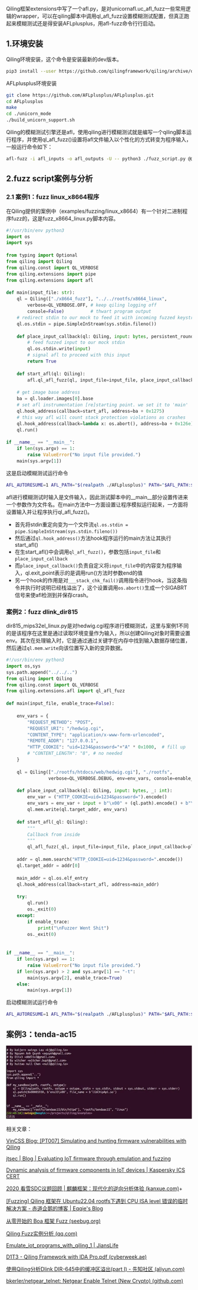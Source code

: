 Qiling框架extensions中写了一个afl.py，是对unicornafl.uc_afl_fuzz一些常用逻辑的wrapper，可以在qiling脚本中调用ql_afl_fuzz设置模糊测试配置，但真正跑起来模糊测试还是得安装AFLplusplus，用afl-fuzz命令行行启动。

## 1.环境安装
Qiling环境安装，这个命令是安装最新的dev版本。
```bash
pip3 install --user https://github.com/qilingframework/qiling/archive/dev.zip
```

AFLplusplus环境安装
```bash
git clone https://github.com/AFLplusplus/AFLplusplus.git
cd AFLplusplus
make
cd ./unicorn_mode
./build_unicorn_support.sh
```

Qiling的模糊测试引擎还是afl，使用qiling进行模糊测试就是编写一个qiling脚本运行程序，并使用ql_afl_fuzz()设置将afl文件输入以个性化的方式转变为程序输入，一般运行命令如下：
```bash
afl-fuzz -i afl_inputs -o afl_outputs -U -- python3 ./fuzz_script.py @@
```

## 2.fuzz script案例与分析
### 2.1 案例1：fuzz linux_x8664程序
在Qiling提供的案例中（examples/fuzzing/linux_x8664）有一个针对二进制程序fuzz的，这是fuzz_x8664_linux.py脚本内容。
```python
#!/usr/bin/env python3
import os
import sys

from typing import Optional
from qiling import Qiling
from qiling.const import QL_VERBOSE
from qiling.extensions import pipe
from qiling.extensions import afl

def main(input_file: str):
    ql = Qiling(["./x8664_fuzz"], "../../rootfs/x8664_linux",
        verbose=QL_VERBOSE.OFF, # keep qiling logging off
        console=False)          # thwart program output
    # redirect stdin to our mock to feed it with incoming fuzzed keystrokes
    ql.os.stdin = pipe.SimpleInStream(sys.stdin.fileno())

    def place_input_callback(ql: Qiling, input: bytes, persistent_round: int) -> Optional[bool]:
        # feed fuzzed input to our mock stdin
        ql.os.stdin.write(input)
        # signal afl to proceed with this input
        return True

    def start_afl(ql: Qiling):
        afl.ql_afl_fuzz(ql, input_file=input_file, place_input_callback=place_input_callback, exits=[ql.os.exit_point])

    # get image base address
    ba = ql.loader.images[0].base
    # set afl instrumentation [re]starting point. we set it to 'main'
    ql.hook_address(callback=start_afl, address=ba + 0x1275)
    # this way afl will count stack protection violations as crashes
    ql.hook_address(callback=lambda x: os.abort(), address=ba + 0x126e)
    ql.run()

if __name__ == "__main__":
    if len(sys.argv) == 1:
        raise ValueError("No input file provided.")
    main(sys.argv[1])
```

这是启动模糊测试运行命令
```bash
AFL_AUTORESUME=1 AFL_PATH="$(realpath ./AFLplusplus)" PATH="$AFL_PATH:$PATH" afl-fuzz -i afl_inputs -o afl_outputs -U -- python3 ./fuzz_x8664_linux.py @@
```

afl进行模糊测试时输入是文件输入，因此测试脚本中的__main__部分设置传进来一个参数作为文件名。在main方法中一方面设置让程序模拟运行起来，一方面将设置输入并让程序执行ql_afl_fuzz()。

- 首先将stdin重定向变为一个文件流`ql.os.stdin = pipe.SimpleInStream(sys.stdin.fileno())`
- 然后通过`ql.hook_address()`方法hook程序运行的main方法让其执行start_afl()
- 在生start_afl()中会调用`ql_afl_fuzz()`，参数包括`input_file`和`place_input_callback`
- 而`place_input_callback()`负责自定义将`input_file`中的内容变为程序输入，ql.exit_point表示的是调用run()方法时参数end的值
- 另一个hook的作用是对`___stack_chk_fail()`调用指令进行hook，当这条指令并执行时说明已经栈溢出了，这个设置调用`os.abort()`生成一个SIGABRT信号来使afl检测到并保存crash。

### 案例2：fuzz dlink_dir815
dir815_mips32el_linux.py是对hedwig.cgi程序进行模糊测试，这里与案例1不同的是该程序在这里是通过读取环境变量作为输入，所以创建Qiling对象时需要设置env。其次在处理输入时，它是通过通过关键字在内存中找到输入数据存储位置，然后通过`ql.mem.write`向该位置写入新的变异数据。
```python
#!/usr/bin/env python3
import os,sys
sys.path.append("../../..")
from qiling import Qiling
from qiling.const import QL_VERBOSE
from qiling.extensions.afl import ql_afl_fuzz

def main(input_file, enable_trace=False):

    env_vars = {
        "REQUEST_METHOD": "POST",
        "REQUEST_URI": "/hedwig.cgi",
        "CONTENT_TYPE": "application/x-www-form-urlencoded",
        "REMOTE_ADDR": "127.0.0.1",
        "HTTP_COOKIE": "uid=1234&password="+"A" * 0x1000,  # fill up
        # "CONTENT_LENGTH": "8", # no needed
    }

    ql = Qiling(["./rootfs/htdocs/web/hedwig.cgi"], "./rootfs",
                verbose=QL_VERBOSE.DEBUG, env=env_vars, console=enable_trace)

    def place_input_callback(ql: Qiling, input: bytes, _: int):
        env_var = ("HTTP_COOKIE=uid=1234&password=").encode()
        env_vars = env_var + input + b"\x00" + (ql.path).encode() + b"\x00"
        ql.mem.write(ql.target_addr, env_vars)

    def start_afl(_ql: Qiling):
        """
        Callback from inside
        """
        ql_afl_fuzz(_ql, input_file=input_file, place_input_callback=place_input_callback, exits=[ql.os.exit_point])

    addr = ql.mem.search("HTTP_COOKIE=uid=1234&password=".encode())
    ql.target_addr = addr[0]

    main_addr = ql.os.elf_entry
    ql.hook_address(callback=start_afl, address=main_addr)

    try:
        ql.run()
        os._exit(0)
    except:
        if enable_trace:
            print("\nFuzzer Went Shit")
        os._exit(0)


if __name__ == "__main__":
    if len(sys.argv) == 1:
        raise ValueError("No input file provided.")
    if len(sys.argv) > 2 and sys.argv[1] == "-t":
        main(sys.argv[2], enable_trace=True)
    else:
        main(sys.argv[1])
```

启动模糊测试运行命令
```bash
AFL_AUTORESUME=1 AFL_PATH="$(realpath ./AFLplusplus)" PATH="$AFL_PATH:$PATH" afl-fuzz -i afl_inputs -o afl_outputs -U -- python3 ./dir815_mips32el_linux.py @@
```

## 案例3：tenda-ac15

![](images/Pasted%20image%2020231022220347.png)


相关文章：

[VinCSS Blog: [PT007] Simulating and hunting firmware vulnerabilities with Qiling](https://blog.vincss.net/2020/12/pt007-simulating-and-hunting-firmware-vulnerabilities-with-Qiling.html)

[jtsec | Blog | Evaluating IoT firmware through emulation and fuzzing](https://www.jtsec.es/blog-entry/113/evaluating-iot-firmware-through-emulation-and-fuzzing)

[Dynamic analysis of firmware components in IoT devices | Kaspersky ICS CERT](https://ics-cert.kaspersky.com/publications/reports/2022/07/06/dynamic-analysis-of-firmware-components-in-iot-devices/?utm_source=securelist&utm_medium=link&utm_campaign=dynamic-analysis-of-firmware-components-in-iot-devices)

[2020 看雪SDC议题回顾 | 麒麟框架：现代化的逆向分析体验 (kanxue.com)](https://zhuanlan.kanxue.com/article-14181.htm)+

[[Fuzzing] Qiling 框架在 Ubuntu22.04 rootfs下遇到 CPU ISA level 错误的临时解决方案 - 赤道企鹅的博客 | Eqqie's Blog](https://eqqie.cn/index.php/archives/2015)

[从零开始的 Boa 框架 Fuzz (seebug.org)](https://paper.seebug.org/2043/)

[Qiling Fuzz实例分析 (qq.com)](https://mp.weixin.qq.com/s/RiPgpROBlwJo9endSJkk_w?ref=www.ctfiot.com)

[Emulate_iot_programs_with_qiling_1 | JiansLife](https://www.jianslife.me/posts/emulate_iot_programs_with_qiling_1/)

[D1T3 - Qiling Framework with IDA Pro.pdf (cyberweek.ae)](https://cyberweek.ae/materials/2020/D1T3%20-%20Qiling%20Framework%20with%20IDA%20Pro.pdf)

[使用Qiling分析Dlink DIR-645中的缓冲区溢出(part I) - 先知社区 (aliyun.com)](https://xz.aliyun.com/t/8156#toc-0)

[bkerler/netgear_telnet: Netgear Enable Telnet (New Crypto) (github.com)](https://github.com/bkerler/netgear_telnet/tree/main)

